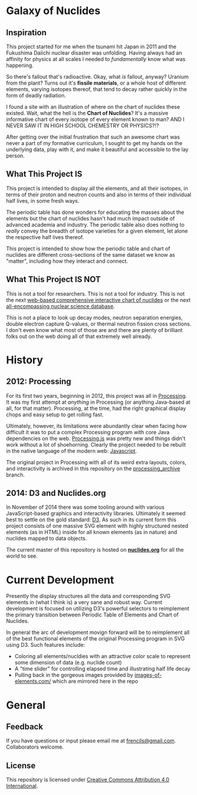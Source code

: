 Galaxy of Nuclides
==================

Inspiration
-----------

This project started for me when the tsunami hit Japan in 2011 and the Fukushima Daiichi nuclear disaster was unfolding. Having always had an affinity for physics at all scales I needed to *fundamentally* know what was happening.

So there's fallout that's radioactive. Okay, what *is* fallout, anyway? Uranium from the plant? Turns out it's **fissile materials**, or a whole host of different elements, varying isotopes thereof, that tend to decay rather quickly in the form of deadly radiation.

I found a site with an illustration of where on the chart of nuclides these existed. Wait, what the hell is the **Chart of Nuclides**? It's a massive informative chart of every isotope of every element known to man? AND I NEVER SAW IT IN HIGH SCHOOL CHEMESTRY OR PHYSICS?!?

After getting over the initial frustration that such an awesome chart was never a part of my formative curriculum, I sought to get my hands on the underlying data, play with it, and make it beautiful and accessible to the lay person.

What This Project IS
--------------------

This project is intended to display all the elements, and all their isotopes, in terms of their proton and neutron counts and also in terms of their individual half lives, in some fresh ways.

The periodic table has done wonders for educating the masses about the elements but the chart of nuclides hasn't had much impact outside of advanced academia and industry. The periodic table also does nothing to *really* convey the breadth of isotope varieties for a given element, let alone the respective half lives thereof.

This project is intended to show how the periodic table and chart of nuclides are different cross-sections of the same dataset we know as "matter", including how they interact and connect.

What This Project IS NOT
------------------------

This is not a tool for researchers. This is not a tool for industry. This is not the next [web-based comprehensive interactive chart of nuclides](http://www.nndc.bnl.gov/chart/) or the next [all-encompassing nuclear science database](http://www.nucleonica.net/).

This is not a place to look up decay modes, neutron separation energies, double electron capture Q-values, or thermal neutron fission cross sections. I don't even know what most of those are and there are plenty of brilliant folks out on the web doing all of that extremely well already.

History
=======

2012: Processing
----------------

For its first two years, beginning in 2012, this project was all in [Processing](https://processing.org/). It was my first attempt at *anything* in Processing (or anything Java-based at all, for that matter). Processing, at the time, had the right graphical display chops and easy setup to get rolling fast.

Ultimately, however, its limitations were abundantly clear when facing how difficult it was to put a complex Processing program with core Java dependencies on the web. [Processing.js](http://processingjs.org/) was pretty new and things didn't work without a lot of shoehorning. Clearly the project needed to be rebuilt in the native language of the modern web: [Javascript](http://blog.codinghorror.com/the-principle-of-least-power/).

The original project in Processing with all of its weird extra layouts, colors, and interactivity is archived in this repository on the [processing_archive](https://github.com/Frencil/galaxy_of_nuclides/tree/processing_archive) branch.

2014: D3 and Nuclides.org
-------------------------

In November of 2014 there was some tooling around with various JavaScript-based graphics and interactivity libraries. Ultimately it seemed best to settle on the gold standard: [D3](http://d3js.org/). As such in its current form this project consists of one massive SVG element with highly structured nested elements (as in HTML) inside for all known elements (as in nature) and nuclides mapped to data objects.

The current master of this repository is hosted on **[nuclides.org](http://nucldies.org)** for all the world to see.

Current Development
===================

Presently the display structures all the data and corresponding SVG elements in (what I think is) a very sane and robust way. Current development is focused on utilizing D3's powerful selectors to reimplement the primary transition between Periodic Table of Elements and Chart of Nuclides.

In general the arc of development movign forward will be to reimplement all of the best functional elements of the original Processing program in SVG using D3. Such features include:

* Coloring all elements/nucldies with an attractive color scale to represent some dimension of data (e.g. nuclide count)
* A "time slider" for controlling elapsed time and illustrating half life decay
* Pulling back in the gorgeous images provided by [images-of-elements.com/](http://images-of-elements.com/) which are mirrored here in the repo

General
=======

Feedback
--------

If you have questions or input please email me at [frencils@gmail.com](mailto:frencils@gmail.com). Collaborators welcome.

License
-------

This repository is licensed under [Creative Commons Attribution 4.0 International](http://creativecommons.org/licenses/by/4.0/).
